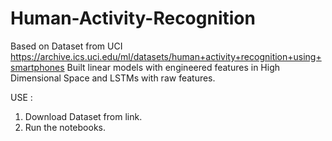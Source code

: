 # Human-Activity-Recognition
Based on Dataset from UCI https://archive.ics.uci.edu/ml/datasets/human+activity+recognition+using+smartphones
Built linear models with engineered features in High Dimensional Space and LSTMs with raw features.

USE : 

1. Download Dataset from link.
2. Run the notebooks.
